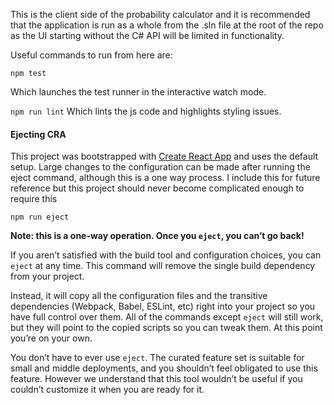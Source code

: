 
This is the client side of the probability calculator and it is recommended that the application is run as a whole from the .sln file at the root of the repo as the UI starting without the C# API will be limited in functionality.

Useful commands to run from here are:

`npm test`

Which launches the test runner in the interactive watch mode.

`npm run lint`
Which lints the js code and highlights styling issues.

#### Ejecting CRA 

This project was bootstrapped with [Create React App](https://github.com/facebookincubator/create-react-app) and uses the default setup. Large changes to the configuration can be made after running the eject command, although this is a one way process. I include this for future reference but this project should never become complicated enough to require this

`npm run eject`

**Note: this is a one-way operation. Once you `eject`, you can’t go back!**

If you aren’t satisfied with the build tool and configuration choices, you can `eject` at any time. This command will remove the single build dependency from your project.

Instead, it will copy all the configuration files and the transitive dependencies (Webpack, Babel, ESLint, etc) right into your project so you have full control over them. All of the commands except `eject` will still work, but they will point to the copied scripts so you can tweak them. At this point you’re on your own.

You don’t have to ever use `eject`. The curated feature set is suitable for small and middle deployments, and you shouldn’t feel obligated to use this feature. However we understand that this tool wouldn’t be useful if you couldn’t customize it when you are ready for it.
